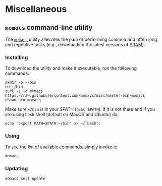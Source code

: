 # Miscellaneous

## `momacs` command-line utility
The [`momacs`](bin/momacs) utility alleviates the pain of performing common and often long and repetitive tasks (e.g., downloading the latest versions of [PRAM](https://github.com/momacs/pram)).

### Installing
To download the utility and make it executable, run the following commands:
```
mkdir -p ~/bin
cd ~/bin
curl -s -o momacs https://raw.githubusercontent.com/momacs/misc/master/bin/momacs
chown a+x momacs
```

Make sure `~/bin` is in your $PATH (`echo $PATH`).  If it is not there and if you are using `bash` shell (default on MacOS and Ubuntu) do:
```
echo 'export PATH=$PATH:~/bin' >> ~/.bashrc
```

### Using
To see the list of available commands, simply invoke it:
```
momacs
```

### Updating
```
momacs self update
```
